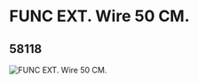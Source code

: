 # FUNC EXT. Wire 50 CM.
## 58118
![FUNC EXT. Wire 50 CM.](https://lc-www-live-s.legocdn.com/media/bricks/5/2/4506077.jpg)